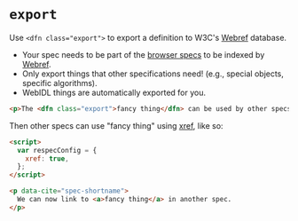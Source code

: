 # `export`

Use `<dfn class="export">` to export a definition to W3C's [Webref](http://github.com/w3c/webref/) database.

<aside class="note" title="Some important things">

* Your spec needs to be part of the [browser specs](https://github.com/w3c/browser-specs/) to be indexed by [Webref](http://github.com/w3c/webref/). 
* Only export things that other specifications need! (e.g., special objects, specific algorithms).
* WebIDL things are automatically exported for you.

</aside>

```html "example": "Explicitly export a definition."
<p>The <dfn class="export">fancy thing</dfn> can be used by other specs.</p>
```

Then other specs can use "fancy thing" using [xref](xref), like so:

```html "example": "Using definitions exported from other specs using xref."
<script>
  var respecConfig = {
    xref: true,
  };
</script>

<p data-cite="spec-shortname">
  We can now link to <a>fancy thing</a> in another spec.
</p>
```
